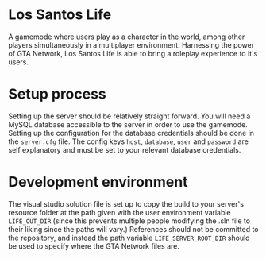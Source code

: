 # Los Santos Life
A gamemode where users play as a character in the world, among other players simultaneously in a multiplayer environment.
Harnessing the power of GTA Network, Los Santos Life is able to bring a roleplay experience to it's users.

# Setup process
Setting up the server should be relatively straight forward.
You will need a MySQL database accessible to the server in order to use the gamemode.
Setting up the configuration for the database credentials should be done in the `server.cfg` file.
The config keys `host`, `database`, `user` and `password` are self explanatory and must be set to your relevant database credentials.

# Development environment
The visual studio solution file is set up to copy the build to your server's resource folder at the path given with the user environment variable `LIFE_OUT_DIR` (since this prevents multiple people modifying the .sln file to their liking since the paths will vary.)
References should not be committed to the repository, and instead the path variable `LIFE_SERVER_ROOT_DIR` should be used to specify where the GTA Network files are.